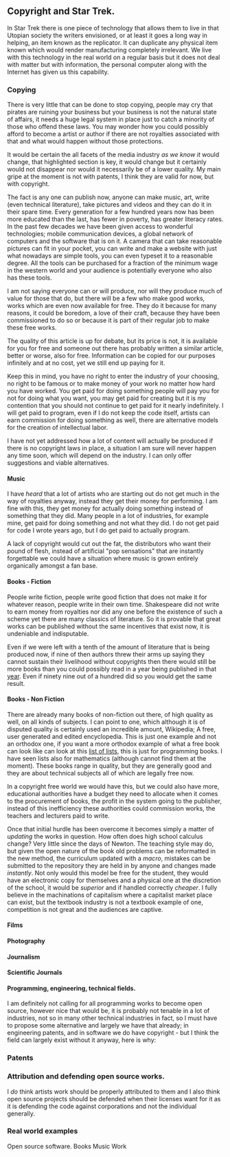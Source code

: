 ## Copyright and Star Trek.

In Star Trek there is one piece of technology that allows them to live in that
Utopian society the writers envisioned, or at least it goes a long way in
helping, an item known as the replicator. It can duplicate any physical item
known which would render manufacturing completely irrelevant. We live with this
technology in the real world on a regular basis but it does not deal with matter
but with information, the personal computer along with the Internet has given us
this capability.

### Copying

There is very little that can be done to stop copying, people may cry that
pirates are ruining your business but your business is not the natural state of
affairs, it needs a huge legal system in place just to catch a minority of those
who offend these laws. You may wonder how you could possibly afford to become a
artist or author if there are not royalties associated with that and what would
happen without those protections.

It would be certain the all facets of the media industry *as we know it* would
change, that highlighted section is key, it would change but it certainly would
not disappear nor would it necessarily be of a lower quality. My main gripe at
the moment is not with patents, I think they are valid for now, but with
copyright.

The fact is any one can publish now, anyone can make music, art, write (even
technical literature), take pictures and videos and they can do it in their
spare time. Every generation for a few hundred years now has been more educated
than the last, has fewer in poverty, has greater literacy rates. In the past few
decades we have been given access to wonderful technologies; mobile
communication devices, a global network of computers and the software that is on
it. A camera that can take reasonable pictures can fit in your pocket, you can
write and make a website with just what nowadays are simple tools, you can even
typeset it to a reasonable degree. All the tools can be purchased for a fraction
of the minimum wage in the western world and your audience is potentially
everyone who also has these tools.

I am not saying everyone can or will produce, nor will they produce much of
value for those that do, but there will be a few who make good works, works
which are even now available for free. They do it because for many reasons, it
could be boredom, a love of their craft, because they have been commissioned to
do so or because it is part of their regular job to make these free works. 

The quality of this article is up for debate, but its price is not, it is
available for you for free and someone out there has probably written a similar
article, better or worse, also for free. Information can be copied for our
purposes infinitely and at no cost, yet we still end up paying for it.

Keep this in mind, you have no right to enter the industry of your choosing,
no right to be famous or to make money of your work no matter how hard you have
worked. You get paid for doing something people will pay you for not for doing
what you want, you may get paid for creating but it is my contention that you
should not continue to get paid for it nearly indefinitely. I will get paid to
program, even if I do not keep the code itself, artists can earn commission for
doing something as well, there are alternative models for the creation of
intellectual labor.

I have not yet addressed how a lot of content will actually be produced if there
is no copyright laws in place, a situation I am sure will never happen any time
soon, which will depend on the industry. I can only offer suggestions and viable
alternatives.

#### Music

I have *heard* that a lot of artists who are starting out do not get much in the
way of royalties anyway, instead they get their money for performing. I am fine
with this, they get money for actually doing something instead of something that
they did. Many people in a lot of industries, for example mine, get paid for
doing something and not what they did. I do not get paid for code I wrote years
ago, but I do get paid to actually program.

A lack of copyright would cut out the fat, the distributors who want their pound
of flesh, instead of artificial "pop sensations" that are instantly forgettable
we could have a situation where music is grown entirely organically amongst a
fan base.

#### Books - Fiction

People write fiction, people write good fiction that does not make it
for whatever reason, people write in their own time. Shakespeare did not write
to earn money from royalties nor did any one before the existence of such a
scheme yet there are many classics of literature. So it is provable that great
works can be published without the same incentives that exist now, it is
undeniable and indisputable.

Even if we were left with a tenth of the amount of literature that is being
produced now, if nine of then authors threw their arms up saying they cannot
sustain their livelihood without copyrights then there would still be more books
than you could possibly read in a year being published in that [year][]. Even if
ninety nine out of a hundred did so you would get the same result.

#### Books - Non Fiction

There are already many books of non-fiction out there, of high quality as well,
on all kinds of subjects. I can point to one, which although it is of disputed
quality is certainly used an incredible amount, Wikipedia; A free, user
generated and edited encyclopedia. This is just one example and not an orthodox
one, if you want a more orthodox example of what a free book can look like can
look at this [list of lists], this is just for programming books. I have seen
lists also for mathematics (although cannot find them at the moment). These
books range in quality, but they are generally good and they are about technical
subjects all of which are legally free now.

In a copyright free world we would have this, but we could also have more,
educational authorities have a budget they need to allocate when it comes to the
procurement of books, the profit in the system going to the publisher, instead
of this inefficiency these authorities could commission works, the teachers
and lecturers paid to write. 

Once that initial hurdle has been overcome it becomes simply a matter of
*updating* the works in question. How often does high school calculus change?
Very little since the days of Newton. The teaching style may do, but given the
open nature of the book old problems can be reformatted in the new method, the
curriculum updated with a *macro*, mistakes can be submitted to the repository
they are held in by anyone and changes made *instantly*. Not only would this
model be free for the student, they would have an electronic copy for
themselves and a physical one at the discretion of the school, it would be
*superior* and if handled correctly *cheaper*. I fully believe in the
machinations of capitalism where a capitalist market place can exist, but the
textbook industry is not a textbook example of one, competition is not great and
the audiences are captive.

#### Films
#### Photography
#### Journalism
#### Scientific Journals
#### Programming, engineering, technical fields.

I am definitely not calling for all programming works to become open source,
however nice that would be, it is probably not tenable in a lot of industries,
not so in many other technical industries in fact, so I must have to propose
some alternative and largely we have that already; in engineering patents, and
in software we do have copyright - but I think the field can largely exist
without it anyway, here is why:



### Patents

### Attribution and defending open source works.

I *do* think artists work should be properly attributed to them and I also think
open source projects should be defended when their licenses want for it as it is
defending the code against corporations and not the individual generally. 

### Real world examples
Open source software.
Books
Music
Work


[year]: https://en.wikipedia.org/wiki/Books_published_per_country_per_year
[list of lists]: http://stackoverflow.com/questions/194812/list-of-freely-available-programming-books
